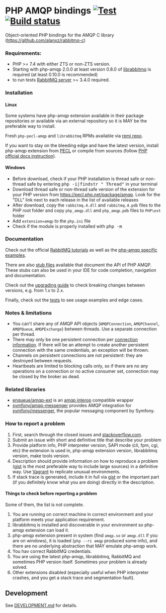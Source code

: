 # PHP AMQP bindings [![Test](https://github.com/php-amqp/php-amqp/actions/workflows/test.yaml/badge.svg)](https://github.com/php-amqp/php-amqp/actions/workflows/test.yaml) [![Build status](https://ci.appveyor.com/api/projects/status/sv5o1id5oj63w9hu/branch/latest?svg=true)](https://ci.appveyor.com/project/lstrojny/php-amqp-7lf47/branch/latest)

Object-oriented PHP bindings for the AMQP C library (https://github.com/alanxz/rabbitmq-c)

### Requirements:

- PHP >= 7.4 with either ZTS or non-ZTS version.
- Starting with php-amqp 2.0.0 at least version 0.8.0 of [librabbitmq](https://github.com/alanxz/rabbitmq-c) is
  required (at least 0.10.0 is recommended)
- to run tests [RabbitMQ server](https://www.rabbitmq.com/) >= 3.4.0 required.

### Installation

#### Linux

Some systems have php-amqp extension available in their package repositories or available via an external repository so it is MAY be the preferable
way to install.

Fresh `php-pecl-amqp` and `librabbitmq` RPMs available via [remi repo](http://rpms.remirepo.net/).

If you want to stay on the bleeding edge and have the latest version, install php-amqp extension from
[PECL](http://pecl.php.net/package/amqp) or compile from sources
(follow [PHP official docs instruction](http://us1.php.net/manual/en/install.pecl.phpize.php)).

#### Windows

- Before download, check if your PHP installation is thread safe or non-thread safe by entering <kbd>php -i|findstr "
  Thread"</kbd> in your terminal
- Download thread safe or non-thread safe version of the extension for your PHP version
  from https://pecl.php.net/package/amqp. Look for the "DLL" link next to each release in the list of available releases
- After download, copy the `rabbitmq.4.dll` and `rabbitmq.4.pdb` files to the PHP root folder and copy `php_amqp.dll`
  and `php_amqp.pdb` files to `PHP\ext` folder
- Add `extension=amqp` to the `php.ini` file
- Check if the module is properly installed with <kbd>php -m</kbd>

### Documentation

Check out the official [RabbitMQ tutorials](http://www.rabbitmq.com/getstarted.html)
as well as the [php-amqp specific examples](https://github.com/rabbitmq/rabbitmq-tutorials/tree/main/php-amqp).

There are also [stub files](https://github.com/php-amqp/php-amqp/tree/latest/stubs) available that document the API of
PHP AMQP. These stubs can also be used in your IDE for code completion, navigation and documentation.

Check out the [upgrading guide](https://github.com/php-amqp/php-amqp/tree/latest/UPGRADING.md) to check
breaking changes between versions, e.g. from 1.x to 2.x.

Finally, check out the [tests](https://github.com/php-amqp/php-amqp/tree/latest/tests) to see usage examples and edge
cases.

### Notes & limitations

- You can't share any of AMQP API objects (`AMQPConnection`, `AMQPChannel`, `AMQPQueue`, `AMQPExchange`)
  between threads. Use a separate connection per thread.
- There may only be one persistent connection
  per [connection information](https://github.com/search?q=repo%3Aphp-amqp%2Fphp-amqp+amqp_conn_res_h&type=code).
  If there will be an attempt to create another persistent connection with the same credentials, an exception will be
  thrown.
- Channels on persistent connections are not persistent: they are destroyed between requests.
- Heartbeats are limited to blocking calls only, so if there are no any operations on a connection or no active
  consumer set, connection may be closed by the broker as dead.

### Related libraries

* [enqueue/amqp-ext](https://github.com/php-enqueue/amqp-ext) is
  an [amqp interop](https://github.com/queue-interop/queue-interop#amqp-interop) compatible wrapper
* [symfony/amqp-messenger](https://symfony.com/components/AMQP%20Messenger) provides AMQP integration
  for [symfony/messenger](https://symfony.com/doc/current/messenger.html), the popular messaging component by Symfony.

### How to report a problem

1. First, search through the closed issues and [stackoverflow.com](http://stackoverflow.com).
2. Submit an issue with short and definitive title that describe your problem
3. Provide platform info, PHP interpreter version, SAPI mode (cli, fpm, cgi, etc) the extension is used in, php-amqp
   extension version, librabbitmq version, make tools version.
4. Description should provide information on how to reproduce a problem ([gist](https://gist.github.com/) is the most
   preferable way to include large sources) in a definitive way. Use [Vagrant](http://www.vagrantup.com/) to replicate
   unusual environments.
5. If stack trace is generated, include it in full via [gist](https://gist.github.com/) or the important part (if you
   definitely know what you are doing) directly in the description.

#### Things to check before reporting a problem

Some of them, the list is not complete.

1. You are running on correct machine in correct environment and your platform meets your application requirement.
2. librabbitmq is installed and discoverable in your environment so php-amqp extension can load it.
3. php-amqp extension present in system (find `amqp.so` or `amqp.dll` if you are on windows), it is
   loaded (`php --ri amqp` produced some info), and there are no underlying abstraction that MAY emulate php-amqp work.
4. You hav correct RabbitMQ credentials.
5. You are using the latest php-amqp, librabbitmq, RabbitMQ and sometimes PHP version itself. Sometimes your problem is
   already solved.
6. Other extensions disabled (especially useful when PHP interpreter crashes, and you get a stack trace and segmentation
   fault).

## Development

See [DEVELOPMENT.md](DEVELOPMENT.md) for details.
